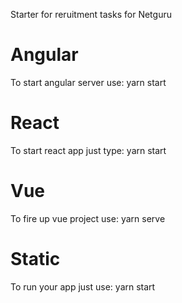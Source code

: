 Starter for reruitment tasks for Netguru

# Angular
To start angular server use: yarn start

# React
To start react app just type: yarn start

# Vue
To fire up vue project use: yarn serve

# Static
To run your app just use: yarn start